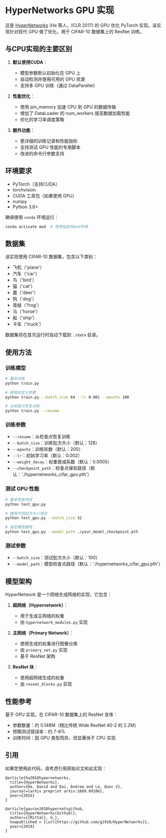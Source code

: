 # HyperNetworks GPU 实现

这是 [HyperNetworks](https://arxiv.org/abs/1609.09106) (Ha 等人，ICLR 2017) 的 GPU 优化 PyTorch 实现。该实现针对现代 GPU 做了优化，用于 CIFAR-10 数据集上的 ResNet 训练。

## 与CPU实现的主要区别

1. **默认使用CUDA**：
   - 模型参数默认初始化在 GPU 上
   - 自动检测并使用可用的 GPU 资源
   - 支持多 GPU 训练（通过 DataParallel）

2. **性能优化**：
   - 使用 pin_memory 加速 CPU 到 GPU 的数据传输
   - 增加了 DataLoader 的 num_workers 提高数据加载性能
   - 优化的学习率调度策略

3. **额外功能**：
   - 更详细的训练记录和性能指标
   - 支持测试 GPU 性能的专用脚本
   - 改进的命令行参数支持

## 环境要求

- PyTorch（支持CUDA）
- torchvision
- CUDA 工具包（如果使用 GPU）
- numpy
- Python 3.6+

确保使用 `conda` 环境运行：

```bash
conda activate mod  # 使用指定的mod环境
```

## 数据集

该实现使用 CIFAR-10 数据集，包含以下类别：
- 飞机（'plane'）
- 汽车（'car'）
- 鸟（'bird'）
- 猫（'cat'）
- 鹿（'deer'）
- 狗（'dog'）
- 青蛙（'frog'）
- 马（'horse'）
- 船（'ship'）
- 卡车（'truck'）

数据集将在首次运行时自动下载到 `./data` 目录。

## 使用方法

### 训练模型

```bash
# 基本训练
python train.py

# 使用自定义参数
python train.py --batch_size 64 --lr 0.001 --epochs 100

# 从检查点恢复训练
python train.py --resume
```

### 训练参数

- `--resume`：从检查点恢复训练
- `--batch_size`：训练批次大小（默认：128）
- `--epochs`：训练轮数（默认：200）
- `--lr`：初始学习率（默认：0.002）
- `--weight_decay`：权重衰减系数（默认：0.0005）
- `--checkpoint_path`：检查点保存路径（默认：'./hypernetworks_cifar_gpu.pth'）

### 测试 GPU 性能

```bash
# 基本性能测试
python test_gpu.py

# 使用不同批次大小测试
python test_gpu.py --batch_size 32

# 指定模型路径
python test_gpu.py --model_path ./your_model_checkpoint.pth
```

### 测试参数

- `--batch_size`：测试批次大小（默认：100）
- `--model_path`：模型检查点路径（默认：'./hypernetworks_cifar_gpu.pth'）

## 模型架构

HyperNetwork 是一个网络生成网络的实现，它包含：

1. **超网络（Hypernetwork）**：
   - 用于生成主网络的权重
   - 由 `hypernetwork_modules.py` 实现

2. **主网络（Primary Network）**：
   - 使用生成的权重进行图像分类
   - 由 `primary_net.py` 实现
   - 基于 ResNet 架构

3. **ResNet 块**：
   - 使用超网络生成的权重
   - 由 `resnet_blocks.py` 实现

## 性能参考

基于 GPU 实现，在 CIFAR-10 数据集上的 ResNet 变体：

- 参数数量：约 0.148M（相比传统 Wide ResNet 40-2 的 2.2M）
- 预期测试错误率：约 7-8%
- 训练时间：因 GPU 类型而异，但显著快于 CPU 实现

## 引用

如果您使用此代码，请考虑引用原始论文和此实现：

```
@article{ha2016hypernetworks,
  title={HyperNetworks},
  author={Ha, David and Dai, Andrew and Le, Quoc V},
  journal={arXiv preprint arXiv:1609.09106},
  year={2016}
}

@article{gaurav2018hypernetsgithub,
  title={HyperNetworks(Github)},
  author={{Mittal}, G.},
  howpublished = {\url{https://github.com/g1910/HyperNetworks}},
  year={2018}
}
